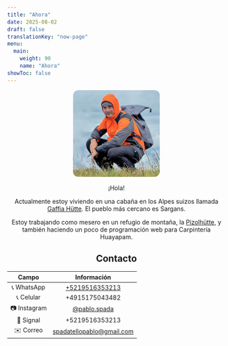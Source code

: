 ```yaml
---
title: "Ahora"
date: 2025-08-02
draft: false
translationKey: "now-page"
menu:
  main:
    weight: 90
    name: "Ahora"
showToc: false
---
```


<div style="text-align: center; max-width: 700px; margin: 0 auto;">

<img src="/uploads/profile.jpg" alt="Foto de perfil" width="200" style="border-radius: 12px;" />

¡Hola!

Actualmente estoy viviendo en una cabaña en los Alpes suizos llamada [Gaffia Hütte](https://maps.app.goo.gl/3rp6uyCyBACvAzSC9). El pueblo más cercano es Sargans.

Estoy trabajando como mesero en un refugio de montaña, la [Pizolhütte](https://maps.app.goo.gl/L4Kf84GFvuPcFHy69), y también haciendo un poco de programación web para Carpintería Huayapam.

## Contacto

| Campo         | Información                                          |
|---------------|------------------------------------------------------|
| 📞 WhatsApp     | [+5219516353213](https://wa.me/5219516353213) |
| 📞 Celular      | +4915175043482                                  |
| 📷 Instagram    | [@pablo.spada](https://instagram.com/pablo.spada) |
| 📡 Signal       | +5219516353213                                 |
| ✉️ Correo       | [spadatellopablo@gmail.com](mailto:spadatellopablo@gmail.com) |

</div>
